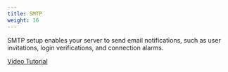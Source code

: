 ```yaml
---
title: SMTP
weight: 16
---
```


 SMTP setup enables your server to send email notifications, such as user invitations, login verifications, and connection alarms.

 [Video Tutorial](https://youtu.be/0LyQY1JS4Uc)

